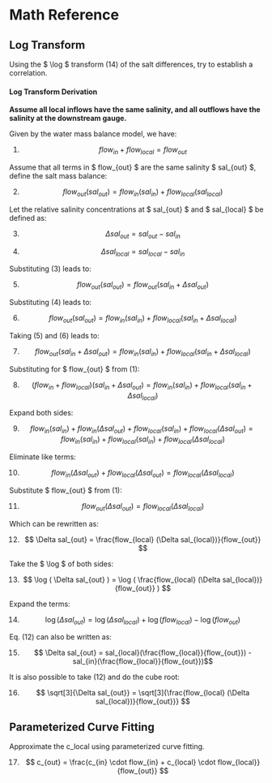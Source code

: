 # Math Reference

## Log Transform

Using the $ \log $ transform (14) of the salt differences, try to establish a correlation.

#### Log Transform Derivation

**Assume all local inflows have the same salinity, and all outflows have the salinity at the downstream gauge.**

Given by the water mass balance model, we have:

1) $$flow_{in} + flow_{local} = flow_{out}$$

Assume that all terms in $ flow_{out} $ are the same salinity $ sal_{out} $, define the salt mass balance:

2) $$ flow_{out} (sal_{out}) = flow_{in} (sal_{in}) + flow_{local} (sal_{local}) $$

Let the relative salinity concentrations at $ sal_{out} $ and $ sal_{local} $ be defined as:

3) $$ \Delta sal_{out} = sal_{out} - sal_{in} $$

4) $$ \Delta sal_{local} = sal_{local} - sal_{in} $$

Substituting (3) leads to:

5) $$ flow_{out} (sal_{out}) = flow_{out} (sal_{in} + \Delta sal_{out}) $$

Substituting (4) leads to:

6) $$ flow_{out} (sal_{out}) = flow_{in} (sal_{in}) + flow_{local} (sal_{in} + \Delta sal_{local}) $$

Taking (5) and (6) leads to:

7) $$ flow_{out} (sal_{in} + \Delta sal_{out}) = flow_{in} (sal_{in}) + flow_{local} (sal_{in} + \Delta sal_{local}) $$

Substituting for $ flow_{out} $ from (1):

8) $$ (flow_{in} + flow_{local})(sal_{in} + \Delta sal_{out}) = flow_{in} (sal_{in}) + flow_{local} (sal_{in} + \Delta sal_{local}) $$

Expand both sides:

9) $$ flow_{in} (sal_{in}) + flow_{in} (\Delta sal_{out}) + flow_{local} (sal_{in}) + flow_{local} (\Delta sal_{out}) = flow_{in} (sal_{in}) + flow_{local} (sal_{in}) + flow_{local} (\Delta sal_{local}) $$

Eliminate like terms:

10) $$ flow_{in} (\Delta sal_{out}) + flow_{local} (\Delta sal_{out}) = flow_{local} (\Delta sal_{local}) $$

Substitute $ flow_{out} $ from (1):

11) $$ flow_{out} ( \Delta sal_{out} ) = flow_{local} (\Delta sal_{local}) $$

Which can be rewritten as:

12) $$ \Delta sal_{out} = \frac{flow_{local} (\Delta sal_{local})}{flow_{out}} $$

Take the $ \log $ of both sides:

13) $$ \log ( \Delta sal_{out} ) = \log ( \frac{flow_{local} (\Delta sal_{local})}{flow_{out}} ) $$

Expand the terms:

14) $$ \log ( \Delta sal_{out} ) = \log ( \Delta sal_{local} ) + \log ( flow_{local} ) - \log ( flow_{out} )$$

Eq. (12) can also be written as:

15) $$ \Delta sal_{out} = sal_{local}(\frac{flow_{local}}{flow_{out}}) - sal_{in}(\frac{flow_{local}}{flow_{out}})$$

It is also possible to take (12) and do the cube root:

16) $$ \sqrt[3]{\Delta sal_{out}} = \sqrt[3]{\frac{flow_{local} (\Delta sal_{local})}{flow_{out}}} $$

## Parameterized Curve Fitting

Approximate the c_local using parameterized curve fitting.

17) $$ c_{out} = \frac{c_{in} \cdot flow_{in} + c_{local} \cdot flow_{local}}{flow_{out}} $$
